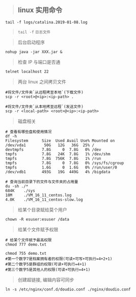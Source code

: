 > ## linux 实用命令

```shell
tail -f logs/catalina.2019-01-08.log
```

> `tail -f` `日志文件`

> 后台启动程序

```shell
nohup java -jar XXX.jar &
```

> 检查 IP 与端口是否通

```shell
telnet localhost 22
```

> 两台 linux 之间拷贝文件

```shell
#将文件/文件夹`从远程拷至本地`(下载文件)
scp -r <root>@<ip>:<ip-path> .

#将文件/文件夹`从本地拷至远程`(发送文件)
scp -r <local-path> <root>@<ip>:<ip-path>
```

> 磁盘相关

```shell
# 查看有哪些盘和使用情况
df -h
Filesystem      Size  Used Avail Use% Mounted on
/dev/vda1        50G   12G   36G  25% /
devtmpfs        7.8G     0  7.8G   0% /dev
tmpfs           7.8G   24K  7.8G   1% /dev/shm
tmpfs           7.8G  756K  7.8G   1% /run
tmpfs           7.8G     0  7.8G   0% /sys/fs/cgroup
tmpfs           1.6G     0  1.6G   0% /run/user/0
/dev/vdb1       493G   19G  449G   4% /bigdata

# 查询当前目录下的文件与文件夹的占用量
du -sh ./*
684K    ./sys
18M     ./VM_16_11_centos.log
4.0K    ./VM_16_11_centos-slow.log
```

> 给某个目录赋给莫个用户

```shell
chown -R esuser:esuser /data
```

> 给某个文件赋予权限

```shell
# 给某个文件赋予最高权限
chmod 777 demo.txt

chmod 755 demo.txt
#第一个数字7是档案拥有者的权限(可读+可写+可执行=4+2+1)
#第二个数字5是群组的权限(可读+可执行=4+1)
#第三个数字5是其他人的权限(可读+可执行=4+1)
```

> 创建超链接, 编辑内容可同步

```shell
ln -s /etc/nginx/conf.d/doudio.conf ./nginx/doudio.conf
```